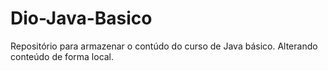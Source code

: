 # Dio-Java-Basico
Repositório para armazenar o contúdo do curso de Java básico.
Alterando conteúdo de forma local.
